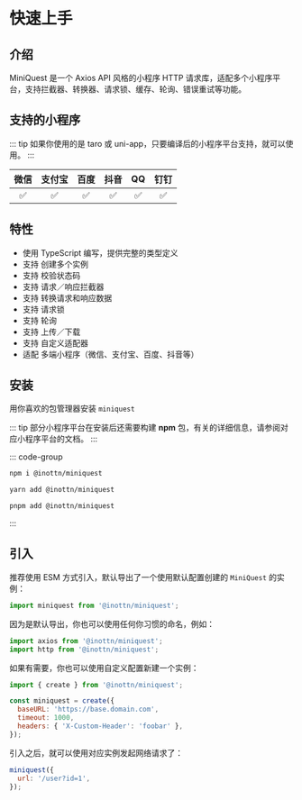 # 快速上手

## 介绍

MiniQuest 是一个 Axios API 风格的小程序 HTTP 请求库，适配多个小程序平台，支持拦截器、转换器、请求锁、缓存、轮询、错误重试等功能。

## 支持的小程序

::: tip
如果你使用的是 taro 或 uni-app，只要编译后的小程序平台支持，就可以使用。
:::

| 微信 | 支付宝 | 百度 | 抖音 | QQ  | 钉钉 |
| :--: | :----: | :--: | :--: | :-: | :--: |
|  ✅  |   ✅   |  ✅  |  ✅  | ✅  |  ✅  |

## 特性

- 使用 TypeScript 编写，提供完整的类型定义
- 支持 创建多个实例
- 支持 校验状态码
- 支持 请求／响应拦截器
- 支持 转换请求和响应数据
- 支持 请求锁
- 支持 轮询
- 支持 上传／下载
- 支持 自定义适配器
- 适配 多端小程序（微信、支付宝、百度、抖音等）

## 安装

用你喜欢的包管理器安装 `miniquest`

::: tip
部分小程序平台在安装后还需要构建 **npm** 包，有关的详细信息，请参阅对应小程序平台的文档。
:::

::: code-group

```bash [npm]
npm i @inottn/miniquest
```

```bash [yarn]
yarn add @inottn/miniquest
```

```bash [pnpm]
pnpm add @inottn/miniquest
```

:::

## 引入

推荐使用 ESM 方式引入，默认导出了一个使用默认配置创建的 `MiniQuest` 的实例：

```js
import miniquest from '@inottn/miniquest';
```

因为是默认导出，你也可以使用任何你习惯的命名，例如：

```js
import axios from '@inottn/miniquest';
import http from '@inottn/miniquest';
```

如果有需要，你也可以使用自定义配置新建一个实例：

```js
import { create } from '@inottn/miniquest';

const miniquest = create({
  baseURL: 'https://base.domain.com',
  timeout: 1000,
  headers: { 'X-Custom-Header': 'foobar' },
});
```

引入之后，就可以使用对应实例发起网络请求了：

```js
miniquest({
  url: '/user?id=1',
});
```
